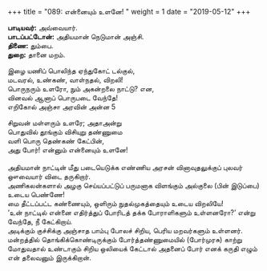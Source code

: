 ﻿+++
title = "089: என்னையும் உளனே!  "
weight = 1
date = "2019-05-12"
+++

**பாடியவர்:** அவ்வையார்.  
**பாடப்பட்டோன்:** அதியமான் நெடுமான் அஞ்சி.  
**திணை:** தும்பை.  
**துறை:** தானை மறம்.  
  
இழை யணிப் பொலிந்த ஏந்துகோட் டல்குல்,  
மடவரல், உண்கண், வாள்நதல், விறலி!  
பொருநரும் உளரோ, நும் அகன்றலை நாட்டு? என,  
வினவல் ஆனாப் பொருபடை வேந்தே!  
எறிகோல் அஞ்சா அரவின் அன்ன 5  
  
சிறுவன் மள்ளரும் உளரே; அதாஅன்று  
பொதுவில் தூங்கும் விசியுறு தண்ணுமை  
வளி பொரு தெண்கண் கேட்பின்,  
அது போர்! என்னும் என்னையும் உளனே!  
   
அதியமான் நாட்டின் மீது படையெடுக்க எண்ணிய அரசன் வினாவுதலுக்குப் புலவர் ஔவையார் விடை தருகிறார்.  
அணிகலன்களால் அழகு செய்யப்பட்டுப் பருமனாக விளங்கும் அல்குலை (பின் இடுப்பை) உடைய பெண்ணே!  
மை தீட்டப்பட்ட கண்ணையும், ஒளிரும் நுதல்முகத்தையும் உடைய விறலியே!  
‘உன் நாட்டில் என்னை எதிர்த்துப் போரிடத் தக்க போராளிகளும் உள்ளனரோ?’ என்று வேந்தே, நீ கேட்கிறாய்.  
அடிக்கும் குச்சிக்கு அஞ்சாத பாம்பு போலச் சிறிய, பெரிய மறவர்களும் உள்ளனர்.  
மன்றத்தில் தொங்கிக்கொண்டிருக்கும் போர்த்தண்ணுமையில் (போர்முரசு) காற்று மோதுவதால் உண்டாகும் சிறிய ஒலியைக் கேட்டால் அதனைப் போர் எனக் கருதி எழும் என் தலைவனும் இருக்கிறான்.  
